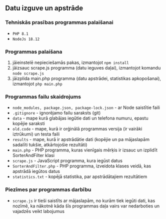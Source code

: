 ## Datu izguve un apstrāde

### Tehniskās prasības programmas palaišanai

* `PHP 8.1`
* `NodeJs 18.12`

### Programmas palaišana

1) jāieinstelē nepieciešamās pakas, izmantojot `npm install`
2) jāizsauc scrape.js programma (datu ieguves daļai), izmantojot komandu `node scrape.js`
3) jāizplida main.php programma (datu apstrādei, statistikas apkopošanai), izmantojot `php main.php`

### Programmas failu skaidrojums

* `node_modules, package.json, package-lock.json` - ar Node saistītie faili
* `.gitignore` - ignorējamo failu saraksts (git)
* `data` - mape kurā glabājas iegūtie dati un telefona numuru, epastu kopējie saraksti
* `old.code` - mape, kurā ir orģinālā programmas versija (ir vairāki iztrūkumi) un testa faili
* `results` - mape, kurā ir apstrādātie dati (kopējie un pa mājaslapām sadalīti tukšie, atkārtojošie rezultāti)
* `main.php` - PHP programma, kuras vienīgais mērķis ir izsauc un izplidīt SorterAndFilter klasi 
* `scrape.js` - JavaScript programma, kura iegūst datus
* `SorterAndFilter.php` - PHP programma, izveidota klases veidā, kas apstrādā iegūtos datus
* `statistics.txt` - kopējā statistika, par apstrādātajiem rezultātiem

### Piezīmes par programmas darbību

* `scrape.js` ir tieši saistīts ar mājaslapām, no kurām tiek iegūti dati, kas nozīmē, ka nākotnē kāda šīs programmas daļa vairs var nedarboties un vajadzēs veikt labojumus